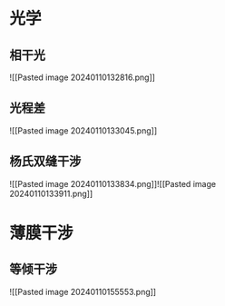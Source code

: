 # 光学
## 相干光 
![[Pasted image 20240110132816.png]]
## 光程差
![[Pasted image 20240110133045.png]]
## 杨氏双缝干涉



![[Pasted image 20240110133834.png]]![[Pasted image 20240110133911.png]]

# 薄膜干涉
## 等倾干涉
  ![[Pasted image 20240110155553.png]]
  
